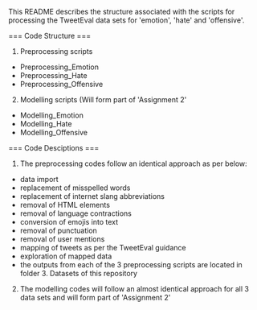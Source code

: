 This README describes the structure associated with the scripts for processing the TweetEval data sets for 'emotion', 'hate' and 'offensive'.

=== Code Structure ===
  1. Preprocessing scripts
  - Preprocessing_Emotion
  - Preprocessing_Hate
  - Preprocessing_Offensive
  2. Modelling scripts (Will form part of 'Assignment 2'
  - Modelling_Emotion
  - Modelling_Hate
  - Modelling_Offensive

=== Code Desciptions ===
  1. The preprocessing codes follow an identical approach as per below:
  - data import
  - replacement of misspelled words
  - replacement of internet slang abbreviations
  - removal of HTML elements
  - removal of language contractions
  - conversion of emojis into text
  - removal of punctuation
  - removal of user mentions
  - mapping of tweets as per the TweetEval guidance
  - exploration of mapped data
  - the outputs from each of the 3 preprocessing scripts are located in folder 3. Datasets of this repository
  2. The modelling codes will follow an almost identical approach for all 3 data sets
     and will form part of 'Assignment 2'
  
